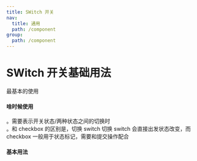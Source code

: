 ```yaml
---
title: SWitch 开关
nav:
  title: 通用
  path: /component
group:
  path: /component
---
```


# SWitch 开关基础用法

最基本的使用

#### 啥时候使用

。需要表示开关状态/两种状态之间的切换时<br> 。和 checkbox 的区别是，切换 switch 切换 switch 会直接出发状态改变，而 checkbox 一般用于状态标记，需要和提交操作配合

#### 基本用法

 <code src="./demo/index1.tsx" />
